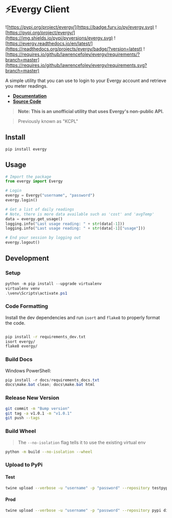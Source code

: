 # ⚡Evergy Client
![https://pypi.org/project/evergy/](https://badge.fury.io/py/evergy.svg)
![https://pypi.org/project/evergy/](https://img.shields.io/pypi/pyversions/evergy.svg)
![https://evergy.readthedocs.io/en/latest/](https://readthedocs.org/projects/evergy/badge/?version=latest)
![https://requires.io/github/lawrencefoley/evergy/requirements/?branch=master](https://requires.io/github/lawrencefoley/evergy/requirements.svg?branch=master)

A simple utility that you can use to login to your Evergy account and retrieve you meter readings.
- **[Documentation](https://evergy.readthedocs.io/en/latest/)**
- **[Source Code](https://github.com/lawrencefoley/evergy)**
> **Note: This is an unofficial utility that uses Evergy's non-public API.**

> Previously known as "KCPL"

## Install
```
pip install evergy
```

## Usage
```python
# Import the package
from evergy import Evergy

# Login
evergy = Evergy("username", "password")
evergy.login()

# Get a list of daily readings
# Note, there is more data available such as 'cost' and 'avgTemp'
data = evergy.get_usage()
logging.info("Last usage reading: " + str(data[-1]))
logging.info("Last usage reading: " + str(data[-1]["usage"]))

# End your session by logging out
evergy.logout()
```

## Development
### Setup
```powershell
python -m pip install --upgrade virtualenv
virtualenv venv
.\venv\Scripts\activate.ps1
```

### Code Formatting
Install the dev dependencies and run `isort` and `flake8` to properly format the code.
```bash

pip install -r requirements_dev.txt
isort evergy/
flake8 evergy/
```

### Build Docs
Windows PowerShell:
```powershell
pip install -r docs/requirements_docs.txt
docs\make.bat clean; docs\make.bat html
```

### Release New Version
```bash
git commit -m "Bump version"
git tag -a v1.0.1 -m "v1.0.1"
git push --tags
```

### Build Wheel
> The `--no-isolation` flag tells it to use the existing virtual env
```bash
python -m build --no-isolation --wheel
```

### Upload to PyPi
#### Test
```bash
twine upload --verbose -u "username" -p "password" --repository testpypi dist/*
```

#### Prod
```bash
twine upload --verbose -u "username" -p "password" --repository pypi dist/*
```
